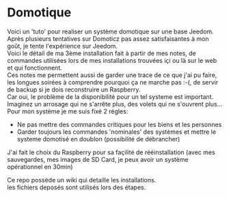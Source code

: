 # Domotique
Voici un 'tuto' pour realiser un système domotique sur une base Jeedom.   
Après plusieurs tentatives sur Domoticz pas assez satisfaisantes à mon goût, je tente l'expérience sur Jeedom.   
Voici le détail de ma 3ème installation fait à partir de mes notes, de commandes utilisées lors de mes installations trouvées içi ou là sur le web et qui fonctionnent.   
Ces notes me permettent aussi de garder une trace de ce que j'ai pu faire, les longues soirées à comprendre pourquoi ça ne marche pas :-(, de servir de backup si je dois reconstruire un Raspberry.    
Car oui, le problème de la disponibilité pour un tel systeme est important. Imaginez un arrosage qui ne s'arrête plus, des volets qui ne s'ouvrent plus...          
Pour mon système je me suis fixé 2 régles:   
* Ne pas mettre des commandes critiques pour les biens et les personnes   
* Garder toujours les commandes 'nominales' des systèmes et mettre le systeme domotisé en doublon (possibilité de débrancher)     
   
J'ai fait le choix du Raspberry pour sa façilité de rééinstallation (avec mes sauvegardes, mes images de SD Card, je peux avoir un système opérationnel en 30min)      

Ce repo possède un wiki qui detaille les installations.     
les fichiers deposés sont utilisés lors des étapes.      





